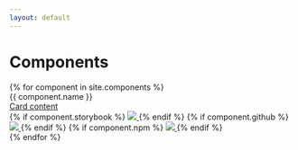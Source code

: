```yaml
---
layout: default
---
```


# Components

<div class="components">
    {% for component in site.components %}
        <div class="components_component">
            <div class="card">
                <div class="card__header">
                    {{ component.name }}
                </div>
                <div class="card__content">
                    <a href="{{ component.url | relative_url }}">
                        Card content
                    </a>
                </div>
                <div class="card__actions">
                    <div class="component__logos">
                        {% if component.storybook %}
                            <a href="{{ component.storybook }}" target="_blank">
                                <img src="{{ site.baseurl }}/assets/images/storybook.png" class="component__logo" />
                            </a>
                        {% endif %}
                        {% if component.github %}
                            <a href="{{ component.github }}" target="_blank">
                                <img src="{{ site.baseurl }}/assets/images/github.png" class="component__logo" />
                            </a>
                        {% endif %}
                        {% if component.npm  %}
                            <a href="{{ component.npm }}" target="_blank">
                                <img src="{{ site.baseurl }}/assets/images/npm.png" class="component__logo" />
                            </a>
                        {% endif %}
                    </div>
                </div>
            </div>
        </div>
    {% endfor %}
</div>

